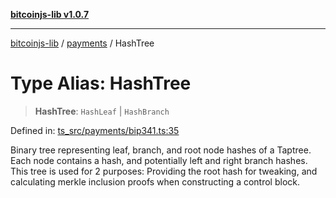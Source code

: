 [**bitcoinjs-lib v1.0.7**](../../../README.md)

***

[bitcoinjs-lib](../../../README.md) / [payments](../README.md) / HashTree

# Type Alias: HashTree

> **HashTree**: `HashLeaf` \| `HashBranch`

Defined in: [ts\_src/payments/bip341.ts:35](https://github.com/sCrypt-Inc/bitcoinjs-lib/blob/e3b2d1c4c35cd925f8b17063dc9eb0300cab46a2/ts_src/payments/bip341.ts#L35)

Binary tree representing leaf, branch, and root node hashes of a Taptree.
Each node contains a hash, and potentially left and right branch hashes.
This tree is used for 2 purposes: Providing the root hash for tweaking,
and calculating merkle inclusion proofs when constructing a control block.
